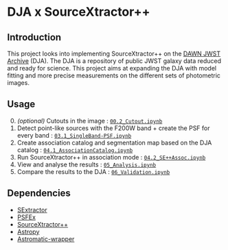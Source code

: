 # DJA x SourceXtractor++

## Introduction

This project looks into implementing SourceXtractor++ on the [DAWN JWST Archive](https://dawn-cph.github.io/dja/) (DJA). The DJA is a repository of public JWST galaxy data reduced and ready for science. This project aims at expanding the DJA with model fitting and more precise measurements on the different sets of photometric images.

## Usage

0. *(optional)* Cutouts in the image : [`00.2_Cutout.ipynb`](00.2_Cutout.ipynb)
1. Detect point-like sources with the F200W band + create the PSF for every band : [`03.1_SingleBand-PSF.ipynb`](03.1_SingleBand-PSF.ipynb)
2. Create association catalog and segmentation map based on the DJA catalog : [`04.1_AssociationCatalog.ipynb`](04.1_AssociationCatalog.ipynb)
3. Run SourceXtractor++ in association mode : [`04.2_SE++Assoc.ipynb`](04.2_SE++Assoc.ipynb)
4. View and analyse the results : [`05_Analysis.ipynb`](05_Analysis.ipynb)
5. Compare the results to the DJA : [`06_Validation.ipynb`](06_Validation.ipynb)

## Dependencies

* [SExtractor](https://www.astromatic.net/software/sextractor/)
* [PSFEx](https://www.astromatic.net/software/psfex/)
* [SourceXtractor++](https://github.com/astrorama/SourceXtractorPlusPlus)
* [Astropy](https://www.astropy.org/index.html)
* [Astromatic-wrapper](https://astromatic-wrapper.readthedocs.io/en/latest/index.html)